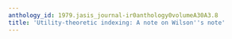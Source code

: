 ```yaml
---
anthology_id: 1979.jasis_journal-ir0anthology0volumeA30A3.8
title: 'Utility-theoretic indexing: A note on Wilson''s note'
---
```

